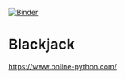 [![Binder](https://mybinder.org/badge_logo.svg)](https://mybinder.org/v2/gh/DPHHSCodingClub/Blackjack/HEAD?labpath=BlackjackBlank.ipynb)

# Blackjack
https://www.online-python.com/ 
